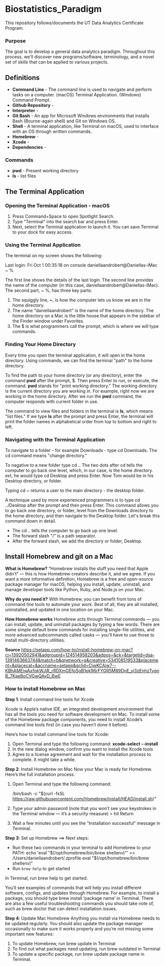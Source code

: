 # Biostatistics_Paradigm
This repository follows/documents the UT Data Analytics Certificate Program. 

### Purpose
The goal is to develop a general data analytics paradigm. Throughout this process, we'll discover new programs/software, terminology, and a novel set of skills that can be applied to various projects.

## Definitions
   - **Command Line** - The command line is used to navigate and perform tasks on a computer. (macOS) Terminal Application. (Windows) Command Prompt.
   - **Github Repository** - 
   - **Interpreter** - 
   - **Git Bash** - An app for Microsoft Windows environments that installs Bash (Bourne-again shell) and Git on Windows OS.
   - **Shell** - A terminal application, like Terminal on macOS, used to interface with an OS through written commands.
   - **Homebrew** - 
   - **Xcode** - 
   - **Dependencies** - 

### Commands
- **pwd** - Present working directory
- **ls** - list files

## The Terminal Application

### Opening the Terminal Application - macOS
   1. Press Command+Space to open Spotlight Search.
   2. Type "Terminal" into the search bar and press Enter.
   3. Next, select the Terminal application to launch it. You can save Terminal to your dock for easy access.

### Using the Terminal Application
The terminal on my screen shows the following:

Last login: Fri Oct  1 00:35:18 on console
daniellaandrobert@Daniellas-iMac ~ % 

The first line shows the details of the last login. The second line provides the name of the computer (in this case, daniellaandrobert@Daniellas-iMac). The second part, ~ %, has three key parts:

   1. The squiggly line, **~**, is how the computer lets us know we are in the home directory.
   2. The name "daniellaandrobert" is the name of the home directory. The home directory on a Mac is the little house that appears in the sidebar of the Finder window under Favorites.
   3. The $ is what programmers call the prompt, which is where we will type commands.

### Finding Your Home Directory
Every time you open the terminal application, it will open in the home directory. Using commands, we can find the terminal "path" to the home directory.

To find the path to your home directory (or any directory), enter the command **pwd** after the prompt, $. Then press Enter to run, or execute, the command.  **pwd** stands for "print working directory." The working directory is the current directory you are working in. For example, right now we are working in the home directory. After we run the **pwd** command, the computer responds with current folder in use.

The command to view files and folders in the terminal is **ls**, which means "list files." If we type **ls** after the prompt and press Enter, the terminal will print the folder names in alphabetical order from top to bottom and right to left.

### Navigating with the Terminal Application
To navigate to a folder - for example Downloads - type cd Downloads. The cd command means "change directory."

To nagative to a new folder type cd .. The two dots after cd tells the computer to go back one level, which, in our case, is the home directory. ext, he would type cd Desktop and press Enter. Now Tom would be in his Desktop directory, or folder.

Typing cd ~ returns a user to the main directory - the desktop folder.

A technique used by more experienced programmers is to type cd ../Desktop after the prompt and then press Enter. This command allows you to go back one directory, or folder, level from the Downloads directory to the home directory, and then navigate to the Desktop folder. Let's break this command down in detail.

   - The cd .. tells the computer to go back up one level.
   - The forward slash "/" is a path separator.
   - After the forward slash, we add the directory or folder, Desktop.

## Install Homebrew and git on a Mac
**What is Homebrew?** 
“Homebrew installs the stuff you need that Apple didn’t” — this is how Homebrew creators describe it, and we agree. If you want a more informative definition, Homebrew is a free and open-source package manager for macOS, helping you install, update, uninstall, and manage developer tools like Python, Ruby, and Node.js on your Mac. 

**Why do you need it?** 
With Homebrew, you can benefit from tons of command line tools to automate your work. Best of all, they are all installed, uninstalled, and updated in one location on your Mac.

**How Homebrew works**
Homebrew acts through Terminal commands — you can install, update, and uninstall packages by typing a few words. There are some simple default brew commands for installing single-file utilities, and more advanced subcommands called casks — you’ll have to use those to install multi-directory utilities.

**Source**
https://setapp.com/how-to/install-homebrew-on-mac?ci=13920502941&adgroupid=124514958203&adpos=&ck=&targetid=dsa-1391463663744&match=b&gnetwork=g&creative=534108519533&placement=&placecat=&accname=setapp&gclid=CjwKCAjw7--KBhAMEiwAxfpkWJiR_rRDXmGEfpSgB1pk96rFYGR5M89DnE_yi3zEnhzTvqnB_7KaeBoCVGwQAvD_BwE

### How to install Homebrew on Mac
**Step 1**: Install command line tools for Xcode

Xcode is Apple’s native IDE, an integrated development environment that has all the tools you need for software development on Mac. To install some of the Homebrew package components, you need to install Xcode’s command line tools first (in case you haven’t done it before). 

Here’s how to install command line tools for Xcode: 

   1. Open Terminal and type the following command: **xcode-select --install**
   2. In the new dialog window, confirm you want to install the Xcode tools
   3. Agree to a license agreement and wait for the installation process to complete. It might take a while. 

**Step 2**: Install Homebrew on Mac 
Now your Mac is ready for Homebrew. Here’s the full installation process: 

   1. Open Terminal and type the following command: 

      /bin/bash -c "$(curl -fsSL https://raw.githubusercontent.com/Homebrew/install/HEAD/install.sh)"

   2. Type your admin password (note that you won’t see your keystrokes in the Terminal window — it’s a security measure) > hit Return 
   3. Wait a few minutes until you see the “Installation successful” message in Terminal.

**Step 3**: Set up Homebrew
==> Next steps:
- Run these two commands in your terminal to add Homebrew to your PATH:
    echo 'eval "$(/opt/homebrew/bin/brew shellenv)"' >> /Users/daniellaandrobert/.zprofile
    eval "$(/opt/homebrew/bin/brew shellenv)"
- Run `brew help` to get started

In Terminal, run brew help to get started.

You’ll see examples of commands that will help you install different software, configs, and updates through Homebrew. For example, to install a package, you should type brew install ‘package name’ in Terminal. There are also a few useful troubleshooting commands you should take note of, such as brew doctor that can detect installation issues.  

**Step 4**: Update Mac Homebrew 
Anything you install via Homebrew needs to be updated regularly. You should also update the package manager occasionally to make sure it works properly and you’re not missing some important new features: 

   1. To update Homebrew, run brew update in Terminal
   2. To find out what packages need updating, run brew outdated in Terminal 
   3. To update a specific package, run brew update package name in Terminal. 

